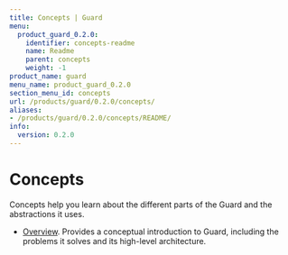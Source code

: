 ```yaml
---
title: Concepts | Guard
menu:
  product_guard_0.2.0:
    identifier: concepts-readme
    name: Readme
    parent: concepts
    weight: -1
product_name: guard
menu_name: product_guard_0.2.0
section_menu_id: concepts
url: /products/guard/0.2.0/concepts/
aliases:
- /products/guard/0.2.0/concepts/README/
info:
  version: 0.2.0
---
```


# Concepts

Concepts help you learn about the different parts of the Guard and the abstractions it uses.

- [Overview](/products/guard/0.2.0/concepts/overview). Provides a conceptual introduction to Guard, including the problems it solves and its high-level architecture.
